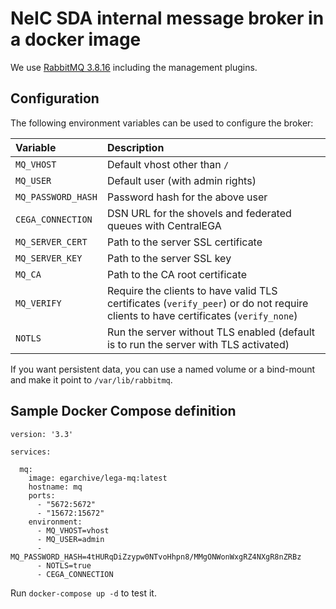 # NeIC SDA internal message broker in a docker image

We use [RabbitMQ 3.8.16](https://hub.docker.com/_/rabbitmq) including the management plugins.

## Configuration

The following environment variables can be used to configure the broker:

| Variable           | Description                                                                                                                       |
| :----------------- | :-------------------------------------------------------------------------------------------------------------------------------- |
| `MQ_VHOST`         | Default vhost other than `/`                                                                                                      |
| `MQ_USER`          | Default user (with admin rights)                                                                                                  |
| `MQ_PASSWORD_HASH` | Password hash for the above user                                                                                                  |
| `CEGA_CONNECTION`  | DSN URL for the shovels and federated queues with CentralEGA                                                                      |
| `MQ_SERVER_CERT`   | Path to the server SSL certificate                                                                                                |
| `MQ_SERVER_KEY`    | Path to the server SSL key                                                                                                        |
| `MQ_CA`            | Path to the CA root certificate                                                                                                   |
| `MQ_VERIFY`        | Require the clients to have valid TLS certificates (`verify_peer`) or do not require clients to have certificates (`verify_none`) |
| `NOTLS`            | Run the server without TLS enabled (default is to run the server with TLS activated)                                              |

If you want persistent data, you can use a named volume or a bind-mount and make it point to `/var/lib/rabbitmq`.

## Sample Docker Compose definition

```docker-compose
version: '3.3'

services:

  mq:
    image: egarchive/lega-mq:latest
    hostname: mq
    ports:
      - "5672:5672"
      - "15672:15672"
    environment:
      - MQ_VHOST=vhost
      - MQ_USER=admin
      - MQ_PASSWORD_HASH=4tHURqDiZzypw0NTvoHhpn8/MMgONWonWxgRZ4NXgR8nZRBz
      - NOTLS=true
      - CEGA_CONNECTION

```

Run `docker-compose up -d` to test it.
